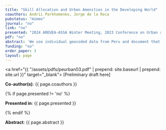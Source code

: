 ```yaml
---
title: "Skill Allocation and Urban Amenities in the Developing World"
coauthors: Andrii Parkhomenko, Jorge de la Roca 
pubstatus: "mimeo"
journal: "no"
link: "no"
presented: "2024 AREUEA-ASSA Winter Meeting, 2023 Conference on Urban and Regional Economics (CURE), 17th North American Meeting of the Urban Economics Association,  12th European Meeting of the Urban Economics Association"
pdf: "no"
abstract: 'We use individual geocoded data from Peru and document that the city-size wage premium is larger for low-skilled than for high-skilled workers, in contrast with most developed countries. We interpret this evidence using a model of location choice with private amenity goods and non-homothetic preferences. Skilled workers enjoy higher incomes and devote a higher expenditure share to amenity goods, such as private schools or middle-class neighborhoods. The supply of these amenities is subject to a fixed cost, and only sufficiently large cities have enough demand to offer them. Thus, skilled workers demand a higher wage premium to live in small cities, and the returns to working in a large city are smaller for them than for their unskilled counterparts. Our quantitative exercises indicate that the mechanism accounts for two-thirds of the gap in the city-size wage premium between high- and low-skilled workers.'
funding: "no"
order_paper: 3
layout: page
---
```

<a href="{{ "/assets/pdfs/peurban03.pdf" | prepend: site.baseurl | prepend: site.url }}" target="_blank"> [Preliminary draft here] </a>
<p><b>Co-author(s)</b>: {{ page.coauthors }} </p>

{% if page.presented != 'no' %}
<p><b>Presented in</b>: {{ page.presented }} </p>
{% endif %}

<div class ="text"><p><b>Abstract</b>: {{ page.abstract }} </p></div>
